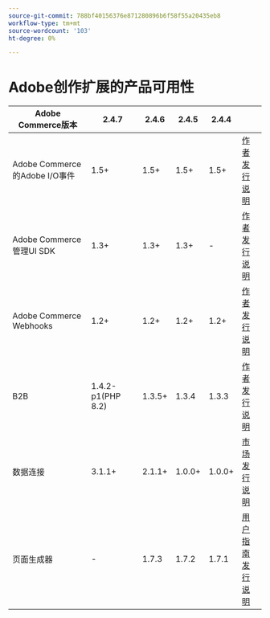 ```yaml
---
source-git-commit: 788bf40156376e871280896b6f58f55a20435eb8
workflow-type: tm+mt
source-wordcount: '103'
ht-degree: 0%

---
```

# Adobe创作扩展的产品可用性


<table style="table-layout:auto">
  <thead>
    <tr>
      <th>Adobe Commerce版本</th>
      <th>2.4.7</th>
      <th>2.4.6</th>
      <th>2.4.5</th>
      <th>2.4.4</th>
      <th></th>
    </tr>
  </thead>
  <tbody>
      <tr>
          <td>Adobe Commerce的Adobe I/O事件</td>
          <td>1.5+</td>
          <td>1.5+</td>
          <td>1.5+</td>
          <td>1.5+</td>
          <td>
              <a href="https://developer.adobe.com/commerce/extensibility/events/installation/">作者</a><br/>
              <a href="https://developer.adobe.com/commerce/extensibility/events/release-notes/">发行说明</a><br/>
          </td>
      </tr>
      <tr>
          <td>Adobe Commerce管理UI SDK</td>
          <td>1.3+</td>
          <td>1.3+</td>
          <td>1.3+</td>
          <td>-</td>
          <td>
              <a href="https://developer.adobe.com/commerce/extensibility/admin-ui-sdk/installation/">作者</a><br/>
              <a href="https://developer.adobe.com/commerce/extensibility/admin-ui-sdk/release-notes/">发行说明</a><br/>
          </td>
      </tr>
      <tr>
          <td>Adobe Commerce Webhooks</td>
          <td>1.2+</td>
          <td>1.2+</td>
          <td>1.2+</td>
          <td>1.2+</td>
          <td>
              <a href="https://developer.adobe.com/commerce/extensibility/webhooks/installation/">作者</a><br/>
              <a href="https://developer.adobe.com/commerce/extensibility/webhooks/release-notes/">发行说明</a><br/>
          </td>
      </tr>
      <tr>
          <td>B2B</td>
          <td>1.4.2-p1(PHP 8.2)</td>
          <td>1.3.5+</td>
          <td>1.3.4</td>
          <td>1.3.3</td>
          <td>
              <a href="https://experienceleague.adobe.com/docs/commerce-admin/b2b/install.html">作者</a><br/>
              <a href="https://experienceleague.adobe.com/docs/commerce-admin/b2b/release-notes.html">发行说明</a><br/>
          </td>
      </tr>
      <tr>
          <td>数据连接</td>
          <td>3.1.1+</td>
          <td>2.1.1+</td>
          <td>1.0.0+</td>
          <td>1.0.0+</td>
          <td>
              <a href="https://commercemarketplace.adobe.com/magento-experience-platform-connector.html">市场</a><br/>
              <a href="https://experienceleague.adobe.com/docs/commerce-merchant-services/data-connection/release-notes.html">发行说明</a><br/>
          </td>
      </tr>
      <tr>
          <td>页面生成器</td>
          <td>-</td>
          <td>1.7.3</td>
          <td>1.7.2</td>
          <td>1.7.1</td>
          <td>
              <a href="https://experienceleague.adobe.com/docs/commerce-admin/page-builder/guide-overview.html">用户指南</a><br/>
              <a href="https://experienceleague.adobe.com/docs/commerce-admin/page-builder/release-notes.html">发行说明</a><br/>
          </td>
      </tr>
  </tbody>
</table>

